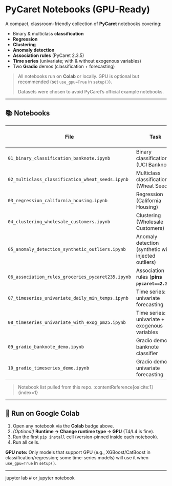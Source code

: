 # PyCaret Notebooks (GPU-Ready)

A compact, classroom-friendly collection of **PyCaret** notebooks covering:
- Binary & multiclass **classification**
- **Regression**
- **Clustering**
- **Anomaly detection**
- **Association rules** (PyCaret 2.3.5)
- **Time series** (univariate; with & without exogenous variables)
- Two **Gradio** demos (classification + forecasting)

> All notebooks run on **Colab** or locally. GPU is optional but recommended (set `use_gpu=True` in `setup()`).
>
> Datasets were chosen to avoid PyCaret’s official example notebooks.

---

## 📚 Notebooks

| File | Task | Open in Colab |
|---|---|---|
| `01_binary_classification_banknote.ipynb` | Binary classification (UCI Banknote) | [![Open In Colab](https://colab.research.google.com/assets/colab-badge.svg)](https://colab.research.google.com/github/samipn/Pycaret/blob/main/01_binary_classification_banknote.ipynb) |
| `02_multiclass_classification_wheat_seeds.ipynb` | Multiclass classification (Wheat Seeds) | [![Open In Colab](https://colab.research.google.com/assets/colab-badge.svg)](https://colab.research.google.com/github/samipn/Pycaret/blob/main/02_multiclass_classification_wheat_seeds.ipynb) |
| `03_regression_california_housing.ipynb` | Regression (California Housing) | [![Open In Colab](https://colab.research.google.com/assets/colab-badge.svg)](https://colab.research.google.com/github/samipn/Pycaret/blob/main/03_regression_california_housing.ipynb) |
| `04_clustering_wholesale_customers.ipynb` | Clustering (Wholesale Customers) | [![Open In Colab](https://colab.research.google.com/assets/colab-badge.svg)](https://colab.research.google.com/github/samipn/Pycaret/blob/main/04_clustering_wholesale_customers.ipynb) |
| `05_anomaly_detection_synthetic_outliers.ipynb` | Anomaly detection (synthetic with injected outliers) | [![Open In Colab](https://colab.research.google.com/assets/colab-badge.svg)](https://colab.research.google.com/github/samipn/Pycaret/blob/main/05_anomaly_detection_synthetic_outliers.ipynb) |
| `06_association_rules_groceries_pycaret235.ipynb` | Association rules (**pins `pycaret==2.3.5`**) | [![Open In Colab](https://colab.research.google.com/assets/colab-badge.svg)](https://colab.research.google.com/github/samipn/Pycaret/blob/main/06_association_rules_groceries_pycaret235.ipynb) |
| `07_timeseries_univariate_daily_min_temps.ipynb` | Time series: univariate forecasting | [![Open In Colab](https://colab.research.google.com/assets/colab-badge.svg)](https://colab.research.google.com/github/samipn/Pycaret/blob/main/07_timeseries_univariate_daily_min_temps.ipynb) |
| `08_timeseries_univariate_with_exog_pm25.ipynb` | Time series: univariate + exogenous variables | [![Open In Colab](https://colab.research.google.com/assets/colab-badge.svg)](https://colab.research.google.com/github/samipn/Pycaret/blob/main/08_timeseries_univariate_with_exog_pm25.ipynb) |
| `09_gradio_banknote_demo.ipynb` | Gradio demo: banknote classifier | [![Open In Colab](https://colab.research.google.com/assets/colab-badge.svg)](https://colab.research.google.com/github/samipn/Pycaret/blob/main/09_gradio_banknote_demo.ipynb) |
| `10_gradio_timeseries_demo.ipynb` | Gradio demo: univariate forecasting | [![Open In Colab](https://colab.research.google.com/assets/colab-badge.svg)](https://colab.research.google.com/github/samipn/Pycaret/blob/main/10_gradio_timeseries_demo.ipynb) |

> Notebook list pulled from this repo. :contentReference[oaicite:1]{index=1}

---

## 🚀 Run on Google Colab

1. Open any notebook via the **Colab** badge above.
2. *(Optional)* **Runtime → Change runtime type → GPU** (T4/L4 is fine).
3. Run the first `pip install` cell (version-pinned inside each notebook).
4. Run all cells.

**GPU note:** Only models that support GPU (e.g., XGBoost/CatBoost in classification/regression; some time-series models) will use it when `use_gpu=True` in `setup()`.

---
jupyter lab   # or jupyter notebook

